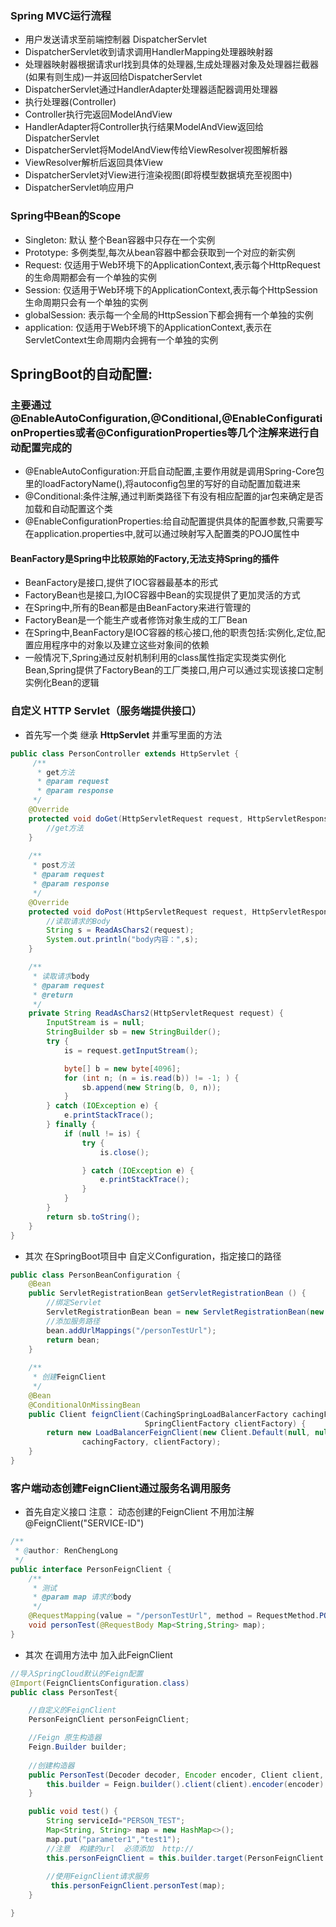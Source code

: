 ### Spring MVC运行流程
* 用户发送请求至前端控制器 DispatcherServlet
* DispatcherServlet收到请求调用HandlerMapping处理器映射器
* 处理器映射器根据请求url找到具体的处理器,生成处理器对象及处理器拦截器(如果有则生成)一并返回给DispatcherServlet
* DispatcherServlet通过HandlerAdapter处理器适配器调用处理器
* 执行处理器(Controller)
* Controller执行完返回ModelAndView
* HandlerAdapter将Controller执行结果ModelAndView返回给DispatcherServlet
* DispatcherServlet将ModelAndView传给ViewResolver视图解析器
* ViewResolver解析后返回具体View
* DispatcherServlet对View进行渲染视图(即将模型数据填充至视图中)
* DispatcherServlet响应用户

### Spring中Bean的Scope 
* Singleton: 默认  整个Bean容器中只存在一个实例
* Prototype:  多例类型,每次从bean容器中都会获取到一个对应的新实例
* Request: 仅适用于Web环境下的ApplicationContext,表示每个HttpRequest的生命周期都会有一个单独的实例
* Session: 仅适用于Web环境下的ApplicationContext,表示每个HttpSession生命周期只会有一个单独的实例
* globalSession: 表示每一个全局的HttpSession下都会拥有一个单独的实例
* application:   仅适用于Web环境下的ApplicationContext,表示在ServletContext生命周期内会拥有一个单独的实例


## SpringBoot的自动配置:
### 主要通过@EnableAutoConfiguration,@Conditional,@EnableConfigurationProperties或者@ConfigurationProperties等几个注解来进行自动配置完成的
* @EnableAutoConfiguration:开启自动配置,主要作用就是调用Spring-Core包里的loadFactoryName(),将autoconfig包里的写好的自动配置加载进来
* @Conditional:条件注解,通过判断类路径下有没有相应配置的jar包来确定是否加载和自动配置这个类
* @EnableConfigurationProperties:给自动配置提供具体的配置参数,只需要写在application.properties中,就可以通过映射写入配置类的POJO属性中

#### BeanFactory是Spring中比较原始的Factory,无法支持Spring的插件

* BeanFactory是接口,提供了IOC容器最基本的形式
* FactoryBean也是接口,为IOC容器中Bean的实现提供了更加灵活的方式
* 在Spring中,所有的Bean都是由BeanFactory来进行管理的
* FactoryBean是一个能生产或者修饰对象生成的工厂Bean
* 在Spring中,BeanFactory是IOC容器的核心接口,他的职责包括:实例化,定位,配置应用程序中的对象以及建立这些对象间的依赖
* 一般情况下,Spring通过反射机制利用<bean>的class属性指定实现类实例化Bean,Spring提供了FactoryBean的工厂类接口,用户可以通过实现该接口定制实例化Bean的逻辑



### 自定义 HTTP Servlet（服务端提供接口）

* 首先写一个类 继承 **HttpServlet**  并重写里面的方法
```java
public class PersonController extends HttpServlet {
     /**
      * get方法
      * @param request
      * @param response
     */
    @Override
    protected void doGet(HttpServletRequest request, HttpServletResponse response) throws ServletException, IOException {
        //get方法
    }
    
    /**
     * post方法
     * @param request
     * @param response
     */
    @Override
    protected void doPost(HttpServletRequest request, HttpServletResponse response) throws ServletException, IOException {
        //读取请求的Body
        String s = ReadAsChars2(request);
        System.out.println("body内容：",s);
    }

    /**
     * 读取请求body
     * @param request
     * @return
     */
    private String ReadAsChars2(HttpServletRequest request) {
        InputStream is = null;
        StringBuilder sb = new StringBuilder();
        try {
            is = request.getInputStream();

            byte[] b = new byte[4096];
            for (int n; (n = is.read(b)) != -1; ) {
                sb.append(new String(b, 0, n));
            }
        } catch (IOException e) {
            e.printStackTrace();
        } finally {
            if (null != is) {
                try {
                    is.close();

                } catch (IOException e) {
                    e.printStackTrace();
                }
            }
        }
        return sb.toString();
    }
}
```
* 其次 在SpringBoot项目中 自定义Configuration，指定接口的路径
```java
public class PersonBeanConfiguration {
    @Bean
    public ServletRegistrationBean getServletRegistrationBean () {
        //绑定Servlet
        ServletRegistrationBean bean = new ServletRegistrationBean(new PersonController());
        //添加服务路径
        bean.addUrlMappings("/personTestUrl");
        return bean;
    }
    
    /**
     * 创建FeignClient
     */
    @Bean
    @ConditionalOnMissingBean
    public Client feignClient(CachingSpringLoadBalancerFactory cachingFactory,
                              SpringClientFactory clientFactory) {
        return new LoadBalancerFeignClient(new Client.Default(null, null),
                cachingFactory, clientFactory);
    }
}

```

### 客户端动态创建FeignClient通过服务名调用服务
* 首先自定义接口  注意： 动态创建的FeignClient 不用加注解@FeignClient("SERVICE-ID")
```java
/**
 * @author: RenChengLong
 */
public interface PersonFeignClient {
    /**
     * 测试
     * @param map 请求的body
     */
    @RequestMapping(value = "/personTestUrl", method = RequestMethod.POST)
    void personTest(@RequestBody Map<String,String> map);
}

```

* 其次 在调用方法中 加入此FeignClient
```java
//导入SpringCloud默认的Feign配置
@Import(FeignClientsConfiguration.class)
public class PersonTest{

    //自定义的FeignClient
    PersonFeignClient personFeignClient;

    //Feign 原生构造器
    Feign.Builder builder;
        
    //创建构造器
    public PersonTest(Decoder decoder, Encoder encoder, Client client, Contract contract) {
        this.builder = Feign.builder().client(client).encoder(encoder).decoder(decoder).contract(contract);
    }    

    public void test() {
        String serviceId="PERSON_TEST";
        Map<String, String> map = new HashMap<>();   
        map.put("parameter1","test1");
        //注意  构建的url  必须添加  http://   
        this.personFeignClient = this.builder.target(PersonFeignClient.class, "http://" + serviceId);
        
        //使用FeignClient请求服务
         this.personFeignClient.personTest(map);
    }

}
```